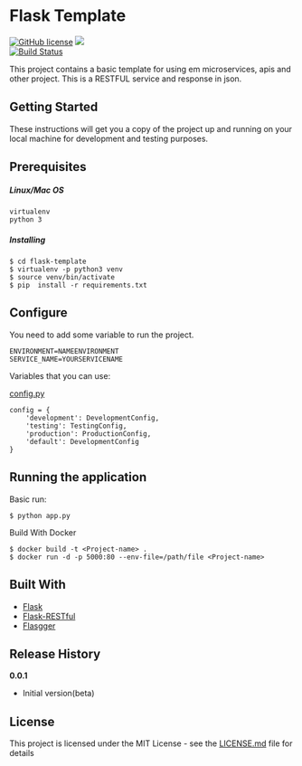 # Flask Template

[![GitHub license](https://img.shields.io/github/license/adrianocanofre/flask-template)](https://github.com/adrianocanofre/flask-template/blob/master/LICENSE)
![](https://img.shields.io/github/last-commit/adrianocanofre/flask-template)  
[![Build Status](https://travis-ci.org/adrianocanofre/flask-template.svg?branch=master)](https://travis-ci.org/adrianocanofre/flask-template)  

This project contains a basic template for using em microservices, apis and other project. This is a RESTFUL service and response in json.  

## Getting Started

These instructions will get you a copy of the project up and running on your local machine for development and testing purposes.

## Prerequisites

##### Linux/Mac OS
```
virtualenv
python 3
```

##### Installing

```
$ cd flask-template
$ virtualenv -p python3 venv
$ source venv/bin/activate
$ pip  install -r requirements.txt
```

## Configure

You need to add some variable  to run the project.

```
ENVIRONMENT=NAMEENVIRONMENT
SERVICE_NAME=YOURSERVICENAME
```  
Variables that you can use:  

[config.py](config.py)  
```
config = {
    'development': DevelopmentConfig,
    'testing': TestingConfig,
    'production': ProductionConfig,
    'default': DevelopmentConfig
}
```  

## Running the application

Basic run:

```
$ python app.py
```

Build With Docker  
```
$ docker build -t <Project-name> .
$ docker run -d -p 5000:80 --env-file=/path/file <Project-name>
```

## Built With

* [Flask](http://flask.pocoo.org/)  
* [Flask-RESTful](https://flask-restful.readthedocs.io/en/latest/)  
* [Flasgger](https://github.com/rochacbruno/flasgger)

## Release History  
**0.0.1**  
* Initial version(beta)

## License

This project is licensed under the MIT License - see the [LICENSE.md](LICENSE.md) file for details
